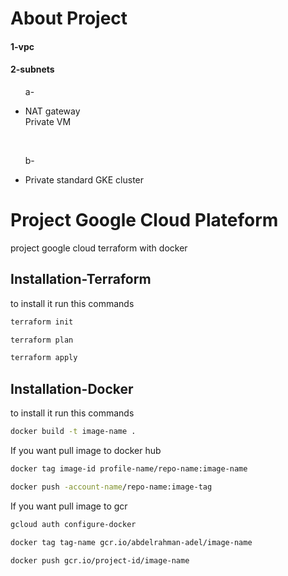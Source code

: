 # About Project
<h4>1-vpc</h4>
<h4>2-subnets</h4>
<ul>
<p>a-<br>
    <li>
        NAT gateway<br>
        Private VM</p><br>
    </li>
</ul>
<ul>  
<p>b-<br>
    <li>
        Private standard GKE cluster
    </li>
</ul>

# Project Google Cloud Plateform

project google cloud terraform with docker

## Installation-Terraform

to install it run this commands

```bash
terraform init
```
```bash
terraform plan
```
```bash
terraform apply
```
## Installation-Docker

to install it run this commands

```bash
docker build -t image-name .
```
If you want pull image to docker hub


```bash
docker tag image-id profile-name/repo-name:image-name
```
```bash
docker push -account-name/repo-name:image-tag
```

If you want pull image to gcr

```bash
gcloud auth configure-docker
```
```bash
docker tag tag-name gcr.io/abdelrahman-adel/image-name
```
```bash
docker push gcr.io/project-id/image-name
```
